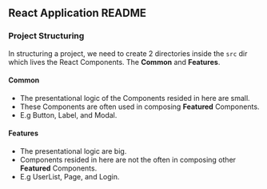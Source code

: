 ## React Application README

### Project Structuring

In structuring a project, we need to create 2 directories inside the `src` dir which lives the React Components. 
The **Common** and **Features**.

#### Common
- The presentational logic of the Components resided in here are small. 
- These Components are often used in composing **Featured** Components.
- E.g Button, Label, and Modal.

#### Features
- The presentational logic are big.
- Components resided in here are not the often in composing other **Featured** Components.
- E.g UserList, Page, and Login.
